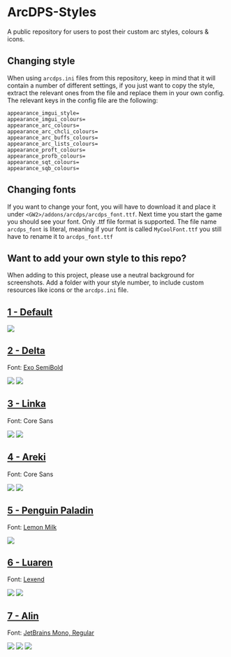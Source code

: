 # ArcDPS-Styles
A public repository for users to post their custom arc styles, colours & icons.

## Changing style
When using `arcdps.ini` files from this repository, keep in mind that it will contain a number of different settings, if you just want to copy the style, extract the relevant ones from the file and replace them in your own config.
The relevant keys in the config file are the following:
```
appearance_imgui_style=
appearance_imgui_colours=
appearance_arc_colours=
appearance_arc_chcli_colours=
appearance_arc_buffs_colours=
appearance_arc_lists_colours=
appearance_proft_colours=
appearance_profb_colours=
appearance_sqt_colours=
appearance_sqb_colours=
```

## Changing fonts
If you want to change your font, you will have to download it and place it under `<GW2>/addons/arcdps/arcdps_font.ttf`. Next time you start the game you should see your font.
Only .ttf file format is supported. The file name `arcdps_font` is literal, meaning if your font is called `MyCoolFont.ttf` you still have to rename it to `arcdps_font.ttf`

## Want to add your own style to this repo?
When adding to this project, please use a neutral background for screenshots. Add a folder with your style number, to include custom resources like icons or the `arcdps.ini` file.

## [1 - Default](/1)
![](https://i.imgur.com/PbmKApc.png)

## [2 - Delta](/2)
Font: [Exo SemiBold](https://fonts.google.com/specimen/Exo)

![](https://i.imgur.com/RaBWxf4.png)
![](https://i.imgur.com/J7IHEHm.png)

## [3 - Linka](/3)
Font: Core Sans

![](https://i.imgur.com/CZ5bWaI.png)
![](https://i.imgur.com/sjpSypb.png)

## [4 - Areki](/4)
Font: Core Sans

![](https://i.imgur.com/pqGKLjT.png)
![](https://i.imgur.com/zPXnj2K.png)

## [5 - Penguin Paladin](/5)
Font: [Lemon Milk](https://www.dafont.com/lemon-milk.font)

![](https://i.imgur.com/R4g4cSI.png)

## [6 - Luaren](/6)
Font: [Lexend](https://fonts.google.com/specimen/Lexend)

![](https://i.imgur.com/ZPgocdq.png)
![](https://i.imgur.com/kPHY6AF.png)

## [7 - Alin](/7)
Font: [JetBrains Mono, Regular](https://www.jetbrains.com/lp/mono/#font-family)

![](https://i.imgur.com/wF50eM6.png)
![](https://i.imgur.com/pkNF40n.png)
![](https://i.imgur.com/8T3elAC.png)
